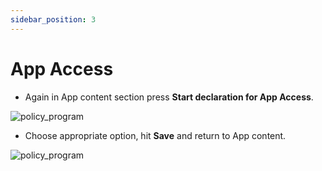 ```yaml
---
sidebar_position: 3
---
```


# App Access

- Again in App content section press **Start declaration for App Access**.

![policy_program](/img/policy_program/privacy_policy_5.png)

- Choose appropriate option, hit **Save** and return to App content.

![policy_program](/img/policy_program/privacy_policy_6.png) 

